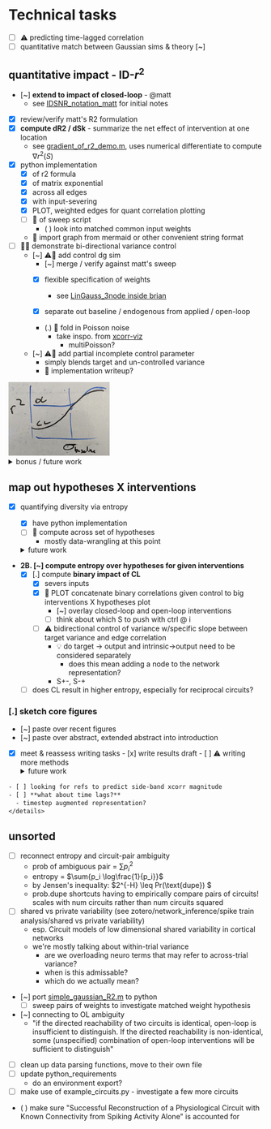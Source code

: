 
# Technical tasks

- [ ] ⚠️ predicting time-lagged correlation 
- [ ] quantitative match between Gaussian sims & theory [~]

## quantitative impact - ID-$r^2$
- [~] **extend to impact of closed-loop** - @matt
  - see [IDSNR_notation_matt](sketches_and_notation/identifiability/IDSNR_notation_matt.md) for initial notes
- [x] review/verify matt's R2 formulation    
- [x] **compute dR2 / dSk** - summarize the net effect of intervention at one location 
  - see [gradient_of_r2_demo.m](code/network_analysis/gradient_of_r2_demo.py), uses numerical differentiate to compute $\nabla r^2(S)$
- [x] python implementation
  - [x] of r2 formula
  - [x] of matrix exponential
  - [x] across all edges
  - [x] with input-severing
  - [x] PLOT, weighted edges for quant correlation plotting 
  - [ ] 🧵 of sweep script 
    - ( ) look into matched common input weights
  - 🎁 import graph from mermaid or other convenient string format
- [ ] 🧵🎯  demonstrate bi-directional variance control  
  - [~] ⚠️🍐 add control dg sim
    - [~] merge / verify against matt's sweep 
    - [x] flexible specification of weights
      - see [LinGauss_3node inside brian](https://github.com/awillats/clinc-gen/blob/69d5751ea96bfbffc65b78d8af07f7af37eb882e/small_circuit_scripts/LinGauss_3node/scripts/brian_linear_gaussian_circuits.py)
      
    - [x] separate out baseline / endogenous from applied / open-loop
    - (.) 🎁 fold in Poisson noise   
      - take inspo. from [xcorr-viz](https://github.com/awillats/xcorr-visualizer-p5/blob/main/signal-generation.js)
        - multiPoisson?
  - [~] ⚠️🍐 add partial incomplete control parameter 
    - simply blends target and un-controlled variance 
    - :gift: implementation writeup?
<img src="/figures/whiteboard/sketch_quant_OL_CL_variance.png" width="200"/>

<details><summary>bonus / future work</summary>

- [x] examine R2 = f(w)
<img src="/figures/misc_figure_sketches/quant_r2_prediction_common.png" width="500"/>
- [ ] decompose terms in $r^2$
  - increase interpretability, intuitive understanding 
  - get a sense for when $r^2$ is monotonic w.r.t. source variance, weights

- **followup/verify:** does S+/S- depend on magnitudes of weights 
  - **postulate:** a source increases correlations regardless of quantitative magnitude
    - :warning: incorrect!
  - look at: signs / mixing of signs of weights  
</details>
    
## map out hypotheses X interventions
  - [x] quantifying diversity via entropy
    - [x] have python implementation
    - [ ] 🧵 compute across set of hypotheses
      - mostly data-wrangling at this point
    <details><summary>future work</summary>
    
    - [ ] combining multiple interventions
    - [ ] incorporating priors over hypotheses
    </details>
- **2B. [~] compute entropy over hypotheses for given interventions**
  - [x] [.] compute **binary impact of CL**
    - [x] severs inputs 
    - [x] 🍐 PLOT concatenate binary correlations given control to big interventions X hypotheses plot
      - [~] overlay closed-loop and open-loop interventions 
      - [ ] think about which S to push with ctrl @ i 
    - [ ] ⚠️ bidirectional control of variance w/specific slope between target variance and edge correlation
      - 💡 do target → output and intrinsic→output need to be considered separately 
        - does this mean adding a node to the network representation?
      - S+-, S-+
  - [ ] does CL result in higher entropy, especially for reciprocal circuits?
    
### [.] sketch core figures
  - [~] paste over recent figures
  - [~] paste over abstract, extended abstract into introduction    
  - [x]  meet & reassess writing tasks
    - [x] write results draft
    - [ ] ⚠️ writing more methods
    <details><summary>future work</summary>

    - [ ] looking for refs to predict side-band xcorr magnitude
    - [ ] **what about time lags?**  
      - timestep augmented representation?
    </details>
  
## unsorted 
- [ ] reconnect entropy and circuit-pair ambiguity 
  - prob of ambiguous pair = $\sum{p_i^2}$
  - entropy = $\sum{p_i \log\frac{1}{p_i}}$
  - by Jensen's inequality: 
    $2^{-H} \leq Pr(\text{dupe}) $
  - prob.dupe shortcuts having to empirically compare pairs of circuits! scales with num circuits rather than num circuits squared
- [ ] shared vs private variability (see zotero/network_inference/spike train analysis/shared vs private variability)
  - esp.  Circuit models of low dimensional shared variability in cortical networks
  - we're mostly talking about within-trial variance
    - are we overloading neuro terms that may refer to across-trial variance?
    - when is this admissable?
    - which do we actually mean?
- [~] port [simple_gaussian_R2.m](code/network_analysis/simple_gaussian_R2.m) to python
  - [ ] sweep pairs of weights to investigate matched weight hypothesis

- [~] connecting to OL ambiguity
  - "if the directed reachability of two circuits is identical, open-loop is insufficient to distinguish. If the directed reachability is non-identical, some (unspecified) combination of open-loop interventions will be sufficient to distinguish"
- [ ] clean up data parsing functions, move to their own file 
- [ ] update python_requirements
  - do an environment export?
- [ ] make use of example_circuits.py - investigate a few more circuits

- ( ) make sure  "Successful Reconstruction of a Physiological Circuit with Known Connectivity from Spiking Activity Alone" is accounted for


